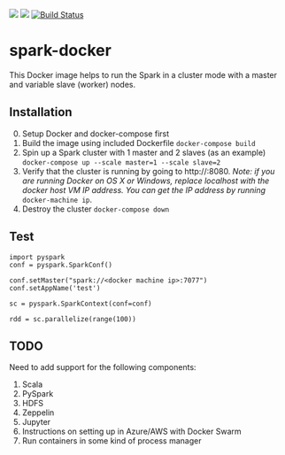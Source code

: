 [![](https://images.microbadger.com/badges/image/kz85/spark-docker.svg)](https://microbadger.com/images/kz85/spark-docker "Get your own image badge on microbadger.com") [![](https://images.microbadger.com/badges/version/kz85/spark-docker.svg)](https://microbadger.com/images/kz85/spark-docker "Get your own version badge on microbadger.com") [![Build Status](https://travis-ci.org/kzabashta/spark-docker.svg?branch=master)](https://travis-ci.org/kzabashta/spark-docker)


# spark-docker
This Docker image helps to run the Spark in a cluster mode with a master and variable slave (worker) nodes.

## Installation
0. Setup Docker and docker-compose first
1. Build the image using included Dockerfile ```docker-compose build```
2. Spin up a Spark cluster with 1 master and 2 slaves (as an example) ```docker-compose up --scale master=1 --scale slave=2```
3. Verify that the cluster is running by going to http://<localhost>:8080. *Note: if you are running Docker on OS X or Windows, replace localhost with the docker host VM IP address. You can get the IP address by running* ```docker-machine ip```.
4. Destroy the cluster ```docker-compose down```

## Test

```
import pyspark
conf = pyspark.SparkConf()

conf.setMaster("spark://<docker machine ip>:7077")
conf.setAppName('test')

sc = pyspark.SparkContext(conf=conf)

rdd = sc.parallelize(range(100))
```

## TODO
Need to add support for the following components:
1. Scala
2. PySpark
3. HDFS
4. Zeppelin
5. Jupyter
6. Instructions on setting up in Azure/AWS with Docker Swarm
7. Run containers in some kind of process manager